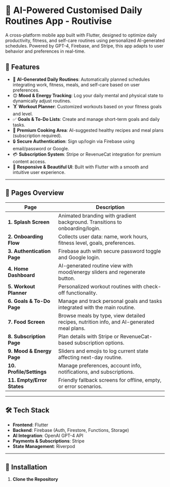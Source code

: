 # 🧠 AI-Powered Customised Daily Routines App - Routivise

A cross-platform mobile app built with Flutter, designed to optimize daily productivity, fitness, and self-care routines using personalized AI-generated schedules. Powered by GPT-4, Firebase, and Stripe, this app adapts to user behavior and preferences in real-time.

## 🚀 Features

- 📅 **AI-Generated Daily Routines**: Automatically planned schedules integrating work, fitness, meals, and self-care based on user preferences.
- 😊 **Mood & Energy Tracking**: Log your daily mental and physical state to dynamically adjust routines.
- 🏋️ **Workout Planner**: Customized workouts based on your fitness goals and level.
- ✅ **Goals & To-Do Lists**: Create and manage short-term goals and daily tasks.
- 🍳 **Premium Cooking Area**: AI-suggested healthy recipes and meal plans (subscription required).
- 🔒 **Secure Authentication**: Sign up/login via Firebase using email/password or Google.
- 💳 **Subscription System**: Stripe or RevenueCat integration for premium content access.
- 📱 **Responsive & Beautiful UI**: Built with Flutter with a smooth and intuitive user experience.

---

## 📲 Pages Overview

| Page                       | Description                                                                               |
| -------------------------- | ----------------------------------------------------------------------------------------- |
| **1. Splash Screen**       | Animated branding with gradient background. Transitions to onboarding/login.              |
| **2. Onboarding Flow**     | Collects user data: name, work hours, fitness level, goals, preferences.                  |
| **3. Authentication Page** | Firebase auth with secure password toggle and Google login.                               |
| **4. Home Dashboard**      | AI-generated routine view with mood/energy sliders and regenerate button.                 |
| **5. Workout Planner**     | Personalized workout routines with check-off functionality.                               |
| **6. Goals & To-Do Page**  | Manage and track personal goals and tasks integrated with the main routine.               |
| **7. Food Screen**         | Browse meals by type, view detailed recipes, nutrition info, and AI-generated meal plans. |
| **8. Subscription Page**   | Plan details with Stripe or RevenueCat-based subscription options.                        |
| **9. Mood & Energy Page**  | Sliders and emojis to log current state affecting next-day routine.                       |
| **10. Profile/Settings**   | Manage preferences, account info, notifications, and subscriptions.                       |
| **11. Empty/Error States** | Friendly fallback screens for offline, empty, or error scenarios.                         |

---

## 🛠️ Tech Stack

- **Frontend**: Flutter
- **Backend**: Firebase (Auth, Firestore, Functions, Storage)
- **AI Integration**: OpenAI GPT-4 API
- **Payments & Subscriptions**: Stripe
- **State Management**: Riverpod

---

## 🔧 Installation

1. **Clone the Repository**
